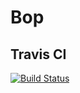 # Bop

## Travis CI

[![Build Status](https://travis-ci.org/jiangtianyu2009/Bop.svg?branch=develop)](https://travis-ci.org/jiangtianyu2009/Bop)